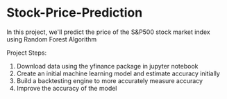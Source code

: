 # Stock-Price-Prediction
In this project, we'll predict the price of the S&P500 stock market index using Random Forest Algorithm

Project Steps:

1. Download data using the yfinance package in jupyter notebook
2. Create an initial machine learning model and estimate accuracy initially
3. Build a backtesting engine to more accurately measure accuracy
4. Improve the accuracy of the model

